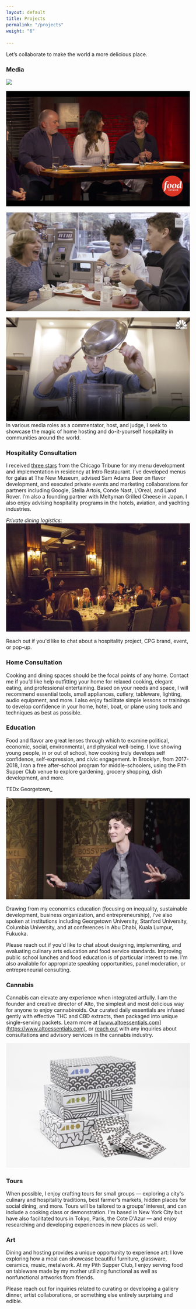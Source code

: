 ```yaml
---
layout: default
title: Projects
permalink: "/projects"
weight: "6"

---
```

Let’s collaborate to make the world a more delicious place.

### Media

![](https://cdn10.bostonmagazine.com/wp-content/uploads/2016/01/colbert3-e1453985391584.jpg)

![](/images/bobby_flay.jpg)

![](/images/elite_daily.jpg)

![](/images/cnbc_jonah.jpg)In various media roles as a commentator, host, and judge, I seek to showcase the magic of home hosting and do-it-yourself hospitality in communities around the world.

### Hospitality Consultation

I received [three stars](https://www.chicagotribune.com/dining/ct-review-intro-jonah-reider-food-0928-20160924-column.html) from the Chicago Tribune for my menu development and implementation in residency at Intro Restaurant. I’ve developed menus for galas at The New Museum, advised Sam Adams Beer on flavor development, and executed private events and marketing collaborations for partners including Google, Stella Artois, Conde Nast, L’Oreal, and Land Rover. I’m also a founding partner with Meltyman Grilled Cheese in Japan. I also enjoy advising hospitality programs in the hotels, aviation, and yachting industries.

_Private dining logistics:_  
_![](/images/private_dining.jpg)_

Reach out if you'd like to chat about a hospitality project, CPG brand, event, or pop-up.

### Home Consultation

Cooking and dining spaces should be the focal points of any home. Contact me if you’d like help outfitting your home for relaxed cooking, elegant eating, and professional entertaining. Based on your needs and space, I will recommend essential tools, small appliances, cutlery, tableware, lighting, audio equipment, and more. I also enjoy facilitate simple lessons or trainings to develop confidence in your home, hotel, boat, or plane using tools and techniques as best as possible.

### Education

Food and flavor are great lenses through which to examine political, economic, social, environmental, and physical well-being. I love showing young people, in or out of school, how cooking truly develops self confidence, self-expression, and civic engagement. In Brooklyn, from 2017-2018, I ran a free after-school program for middle-schoolers, using the Pith Supper Club venue to explore gardening, grocery shopping, dish development, and more.

TEDx Georgetown_  
_![](/images/tedx_jonah.jpg)

Drawing from my economics education (focusing on inequality, sustainable development, business organization, and entrepreneurship), I’ve also spoken at institutions including Georgetown University, Stanford University, Columbia University, and at conferences in Abu Dhabi, Kuala Lumpur, Fukuoka.

Please reach out if you'd like to chat about designing, implementing, and evaluating culinary arts education and food service standards. Improving public school lunches and food education is of particular interest to me. I'm also available for appropriate speaking opportunities, panel moderation, or entrepreneurial consulting.

### Cannabis

Cannabis can elevate any experience when integrated artfully. I am the founder and creative director of Alto, the simplest and most delicious way for anyone to enjoy cannabinoids. Our curated daily essentials are infused gently with effective THC and CBD extracts, then packaged into unique single-serving packets. Learn more at [www.altoessentials.com](https://www.altoessentials.com), or [reach out](mailto:inquiries@pith.space) with any inquiries about consultations and advisory services in the cannabis industry.

[![](/images/alto_family.jpg)](https://www.altoessentials.com)

### Tours

When possible, I enjoy crafting tours for small groups — exploring a city's culinary and hospitality traditions, best farmer’s markets, hidden places for social dining, and more. Tours will be  tailored to a groups’ interest, and can include a cooking class or demonstration. I'm based in New York City but have also facilitated tours in Tokyo, Paris, the Cote D'Azur — and enjoy researching and developing experiences in new places as well.

### Art

Dining and hosting provides a unique opportunity to experience art: I love exploring how a meal can showcase beautiful furniture, glassware, ceramics, music, metalwork. At my Pith Supper Club, I enjoy serving food on tableware made by my mother utilizing functional as well as nonfunctional artworks from friends.

Please reach out for inquiries related to curating or developing a gallery dinner, artist collaborations, or something else entirely surprising and edible.
